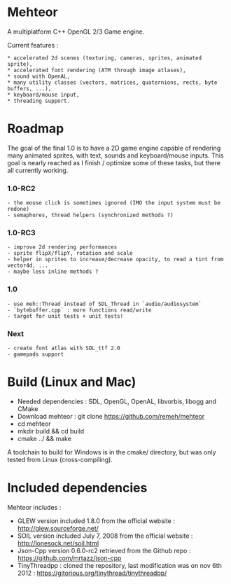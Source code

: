 Mehteor
=======

A multiplatform C++ OpenGL 2/3 Game engine.

Current features :

    * accelerated 2d scenes (texturing, cameras, sprites, animated sprite),
    * accelerated font rendering (ATM through image atlases),
    * sound with OpenAL,
    * many utility classes (vectors, matrices, quaternions, rects, byte buffers, ...),
    * keyboard/mouse input,
    * threading support.

Roadmap
=======

The goal of the final 1.0 is to have a 2D game engine capable of rendering many animated sprites, with text, sounds and keyboard/mouse inputs.
This goal is nearly reached as I finish / optimize some of these tasks, but there all currently working.

### 1.0-RC2

```
- the mouse click is sometimes ignored (IMO the input system must be redone)
- semaphores, thread helpers (synchronized methods ?)
```

### 1.0-RC3

```
- improve 2d rendering performances
- sprite flipX/flipY, rotation and scale
- helper in sprites to increase/decrease opacity, to read a tint from vector4d, ...
- maybe less inline methods ?
```

### 1.0

```
- use meh::Thread instead of SDL_Thread in `audio/audiosystem`
- `bytebuffer.cpp` : more functions read/write
- target for unit tests + unit tests!
```

### Next

```
- create font atlas with SDL_ttf 2.0
- gamepads support
```

Build (Linux and Mac)
=======

- Needed dependencies : SDL, OpenGL, OpenAL, libvorbis, libogg and CMake
- Download mehteor : git clone https://github.com/remeh/mehteor
- cd mehteor
- mkdir build && cd build
- cmake ../ && make

A toolchain to build for Windows is in the cmake/ directory, but was only tested from Linux (cross-compiling).

Included dependencies 
=======

Mehteor includes :
 - GLEW version included 1.8.0 from the official website : http://glew.sourceforge.net/
 - SOIL version included July 7, 2008 from the official website : http://lonesock.net/soil.html
 - Json-Cpp version 0.6.0-rc2 retrieved from the Github repo : https://github.com/mrtazz/json-cpp
 - TinyThreadpp : cloned the repository, last modification was on nov 6th 2012 : https://gitorious.org/tinythread/tinythreadpp/
